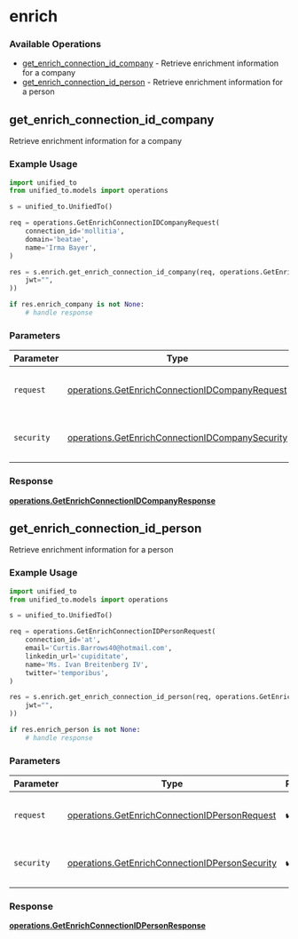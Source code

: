 # enrich

### Available Operations

* [get_enrich_connection_id_company](#get_enrich_connection_id_company) - Retrieve enrichment information for a company
* [get_enrich_connection_id_person](#get_enrich_connection_id_person) - Retrieve enrichment information for a person

## get_enrich_connection_id_company

Retrieve enrichment information for a company

### Example Usage

```python
import unified_to
from unified_to.models import operations

s = unified_to.UnifiedTo()

req = operations.GetEnrichConnectionIDCompanyRequest(
    connection_id='mollitia',
    domain='beatae',
    name='Irma Bayer',
)

res = s.enrich.get_enrich_connection_id_company(req, operations.GetEnrichConnectionIDCompanySecurity(
    jwt="",
))

if res.enrich_company is not None:
    # handle response
```

### Parameters

| Parameter                                                                                                          | Type                                                                                                               | Required                                                                                                           | Description                                                                                                        |
| ------------------------------------------------------------------------------------------------------------------ | ------------------------------------------------------------------------------------------------------------------ | ------------------------------------------------------------------------------------------------------------------ | ------------------------------------------------------------------------------------------------------------------ |
| `request`                                                                                                          | [operations.GetEnrichConnectionIDCompanyRequest](../../models/operations/getenrichconnectionidcompanyrequest.md)   | :heavy_check_mark:                                                                                                 | The request object to use for the request.                                                                         |
| `security`                                                                                                         | [operations.GetEnrichConnectionIDCompanySecurity](../../models/operations/getenrichconnectionidcompanysecurity.md) | :heavy_check_mark:                                                                                                 | The security requirements to use for the request.                                                                  |


### Response

**[operations.GetEnrichConnectionIDCompanyResponse](../../models/operations/getenrichconnectionidcompanyresponse.md)**


## get_enrich_connection_id_person

Retrieve enrichment information for a person

### Example Usage

```python
import unified_to
from unified_to.models import operations

s = unified_to.UnifiedTo()

req = operations.GetEnrichConnectionIDPersonRequest(
    connection_id='at',
    email='Curtis.Barrows40@hotmail.com',
    linkedin_url='cupiditate',
    name='Ms. Ivan Breitenberg IV',
    twitter='temporibus',
)

res = s.enrich.get_enrich_connection_id_person(req, operations.GetEnrichConnectionIDPersonSecurity(
    jwt="",
))

if res.enrich_person is not None:
    # handle response
```

### Parameters

| Parameter                                                                                                        | Type                                                                                                             | Required                                                                                                         | Description                                                                                                      |
| ---------------------------------------------------------------------------------------------------------------- | ---------------------------------------------------------------------------------------------------------------- | ---------------------------------------------------------------------------------------------------------------- | ---------------------------------------------------------------------------------------------------------------- |
| `request`                                                                                                        | [operations.GetEnrichConnectionIDPersonRequest](../../models/operations/getenrichconnectionidpersonrequest.md)   | :heavy_check_mark:                                                                                               | The request object to use for the request.                                                                       |
| `security`                                                                                                       | [operations.GetEnrichConnectionIDPersonSecurity](../../models/operations/getenrichconnectionidpersonsecurity.md) | :heavy_check_mark:                                                                                               | The security requirements to use for the request.                                                                |


### Response

**[operations.GetEnrichConnectionIDPersonResponse](../../models/operations/getenrichconnectionidpersonresponse.md)**

